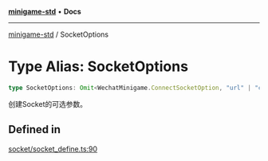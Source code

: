 [**minigame-std**](../README.md) • **Docs**

***

[minigame-std](../README.md) / SocketOptions

# Type Alias: SocketOptions

```ts
type SocketOptions: Omit<WechatMinigame.ConnectSocketOption, "url" | "complete" | "success" | "fail">;
```

创建Socket的可选参数。

## Defined in

[socket/socket\_define.ts:90](https://github.com/JiangJie/minigame-std/blob/541deb559aa54bb90a9c59ed9d62e2fa15307533/src/std/socket/socket_define.ts#L90)
